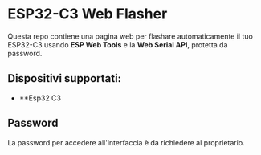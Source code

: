 
# ESP32-C3 Web Flasher

Questa repo contiene una pagina web per flashare automaticamente il tuo ESP32-C3 usando **ESP Web Tools** e la **Web Serial API**, protetta da password.

## Dispositivi supportati:

- **Esp32 C3


## Password

La password per accedere all'interfaccia è da richiedere al proprietario. 

